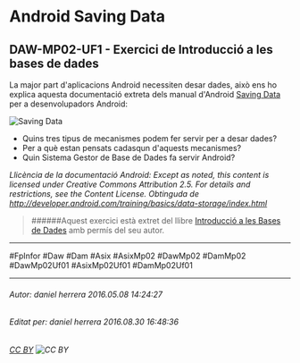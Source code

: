 # Android Saving Data
## DAW-MP02-UF1 - Exercici de Introducció a les bases de dades
La major part d'aplicacions Android necessiten desar dades, això ens ho explica aquesta documentació extreta dels manual d'Android [Saving Data](http://developer.android.com/training/basics/data-storage/index.html)  per a desenvolupadors Android: 

![Saving Data](http://i.imgur.com/nFNSNtt.png)

* Quins tres tipus de mecanismes podem fer servir per a desar dades?
* Per a què estan pensats cadasqun d'aquests mecanismes?
* Quin Sistema Gestor de Base de Dades fa servir Android?


*Llicència de la documentació Android: Except as noted, this content is licensed under Creative Commons Attribution 2.5. For details and restrictions, see the Content License. Obtinguda de http://developer.android.com/training/basics/data-storage/index.html*




>
>######Aquest exercici està extret del llibre [Introducció a les Bases de Dades](https://www.amazon.es/Introducci%C3%B3-Bases-Dades-asix-MP02-UF1/dp/153735096X) amb permís del seu autor.
>

---

#FpInfor #Daw #Dam #Asix #AsixMp02 #DawMp02 #DamMp02 #DawMp02Uf01 #AsixMp02Uf01 #DamMp02Uf01

---

###### Autor: daniel herrera 2016.05.08 14:24:27
###### Editat per: daniel herrera 2016.08.30 16:48:36
###### [CC BY](https://creativecommons.org/licenses/by/4.0/) ![CC BY](https://licensebuttons.net/l/by/3.0/80x15.png)
